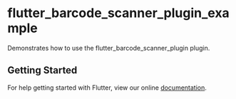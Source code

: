 # flutter_barcode_scanner_plugin_example

Demonstrates how to use the flutter_barcode_scanner_plugin plugin.

## Getting Started

For help getting started with Flutter, view our online
[documentation](https://flutter.io/).
